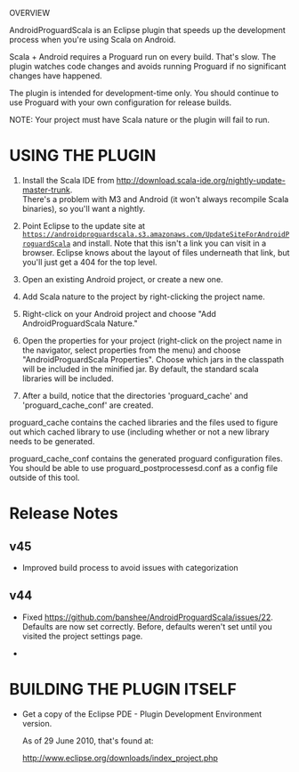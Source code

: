OVERVIEW

AndroidProguardScala is an Eclipse plugin that speeds up the development process when you're using Scala on Android.

Scala + Android requires a Proguard run on every build.  That's slow.  The plugin watches code changes
and avoids running Proguard if no significant changes have happened.

The plugin is intended for development-time only.  You should continue to use Proguard with your own configuration
for release builds.

NOTE:  Your project must have Scala nature or the plugin will fail to run.

# USING THE PLUGIN

1.  Install the Scala IDE from http://download.scala-ide.org/nightly-update-master-trunk.  
There's a problem with M3 and Android (it won't always recompile
Scala binaries), so you'll want a nightly.

1.  Point Eclipse to the update site at <code>https://androidproguardscala.s3.amazonaws.com/UpdateSiteForAndroidProguardScala</code> and install.
Note that this isn't a link you can visit in a browser.
Eclipse knows about the layout of files underneath that link, but you'll just get a 404 for the top level.

2.  Open an existing Android project, or create a new one.

2.  Add Scala nature to the project by right-clicking the project name.

2.  Right-click on your Android project and choose "Add AndroidProguardScala Nature."

3.  Open the properties for your project (right-click on the project name in the navigator, select properties from the menu)
and choose "AndroidProguardScala Properties".  Choose which jars in the classpath will be included in the minified jar.  By
default, the standard scala libraries will be included.

4.  After a build, notice that the directories 'proguard_cache' and 'proguard_cache_conf' are created.

proguard_cache contains the cached libraries and the files used to figure out which cached library to use (including whether or
not a new library needs to be generated.

proguard_cache_conf contains the generated proguard configuration files.  You should be able to use 
proguard_postprocessesd.conf as a config file outside of this tool.

# Release Notes

## v45

* Improved build process to avoid issues with categorization

## v44

* Fixed https://github.com/banshee/AndroidProguardScala/issues/22.  Defaults are now set correctly.  Before, defaults weren't set
until you visited the project settings page.

* 

# BUILDING THE PLUGIN ITSELF

* Get a copy of the Eclipse PDE - Plugin Development Environment version.

  As of 29 June 2010, that's found at:

    http://www.eclipse.org/downloads/index_project.php
